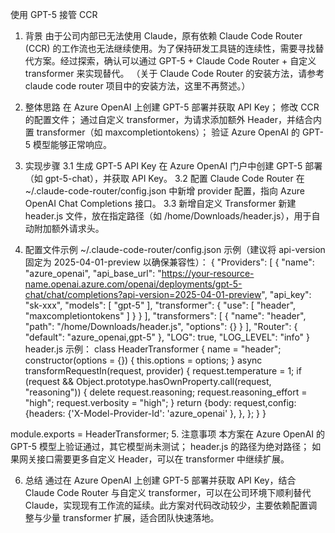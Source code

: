 使用 GPT-5 接管 CCR
1. 背景
由于公司内部已无法使用 Claude，原有依赖 Claude Code Router (CCR) 的工作流也无法继续使用。为了保持研发工具链的连续性，需要寻找替代方案。经过探索，确认可以通过 GPT-5 + Claude Code Router + 自定义 transformer 来实现替代。
（关于 Claude Code Router 的安装方法，请参考 claude code router 项目中的安装方法，这里不再赘述。）
2. 整体思路
在 Azure OpenAI 上创建 GPT-5 部署并获取 API Key；
修改 CCR 的配置文件；
通过自定义 transformer，为请求添加额外 Header，并结合内置 transformer（如 maxcompletiontokens）；
验证 Azure OpenAI 的 GPT-5 模型能够正常响应。

3. 实现步骤
3.1 生成 GPT-5 API Key
在 Azure OpenAI 门户中创建 GPT-5 部署（如 gpt-5-chat），并获取 API Key。
3.2 配置 Claude Code Router
在 ~/.claude-code-router/config.json 中新增 provider 配置，指向 Azure OpenAI Chat Completions 接口。
3.3 新增自定义 Transformer
新建 header.js 文件，放在指定路径（如 /home/Downloads/header.js），用于自动附加额外请求头。
4. 配置文件示例
~/.claude-code-router/config.json 示例（建议将 api-version 固定为 2025-04-01-preview 以确保兼容性）：
{
  "Providers": [
    {
      "name": "azure_openai",
      "api_base_url": "https://your-resource-name.openai.azure.com/openai/deployments/gpt-5-chat/chat/completions?api-version=2025-04-01-preview",
      "api_key": "sk-xxx",
      "models": [
        "gpt-5"
      ],
      "transformer": {
        "use": [
          "header",
          "maxcompletiontokens"
        ]
      }
    }
  ],
  "transformers": [
    {
      "name": "header",
      "path": "/home/Downloads/header.js",
      "options": {}
    }
  ],
  "Router": {
    "default": "azure_openai,gpt-5"
  },
  "LOG": true,
  "LOG_LEVEL": "info"
}
header.js 示例：
class HeaderTransformer {
    name = "header";
    constructor(options = {}) { this.options = options; }
    async transformRequestIn(request, provider) {
        request.temperature = 1;
        if (request && Object.prototype.hasOwnProperty.call(request, "reasoning")) {
            delete request.reasoning;
            request.reasoning_effort = "high";
            request.verbosity = "high";
        }
        return {body: request,config: {headers: {'X-Model-Provider-Id': 'azure_openai'
                },
            },
        };
    }
}

module.exports = HeaderTransformer;
5. 注意事项
本方案在 Azure OpenAI 的 GPT-5 模型上验证通过，其它模型尚未测试；
header.js 的路径为绝对路径；
如果网关接口需要更多自定义 Header，可以在 transformer 中继续扩展。

6. 总结
通过在 Azure OpenAI 上创建 GPT-5 部署并获取 API Key，结合 Claude Code Router 与自定义 transformer，可以在公司环境下顺利替代 Claude，实现现有工作流的延续。此方案对代码改动较少，主要依赖配置调整与少量 transformer 扩展，适合团队快速落地。
